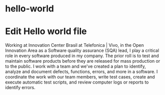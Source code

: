 # hello-world
# Edit Hello world file

Working at Innovation Center Brasil at Telefonica | Vivo, in the Open Innovation Area as a Software quality assurance (SQA) lead, I play a critical role in every software produced in my company. The prior roll is to test and maintain software products before they are released for mass production or to the public. I work with a team and we've created a plan to identify, analyze and document defects, functions, errors, and more in a software. I coordinate the work with our team members, write test cases, create and execute automatic test scripts, and review computer logs or reports to identify errors.
